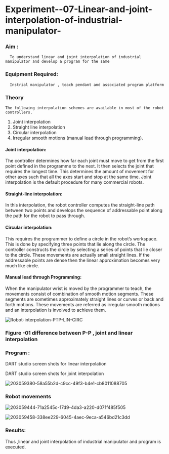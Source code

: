 # Experiment--07-Linear-and-joint-interpolation-of-industrial-manipulator-

### Aim :
      To understand linear and joint interpolation of industrial manipulator and develop a program for the same 
      
### Equipment Required: 
      Instrial manipulator , teach pendant and associated program platform 
      
### Theory 
    The following interpolation schemes are available in most of the robot controllers.
1. Joint interpolation
2. Straight line interpolation
3. Circular interpolation
4. Irregular smooth motions (manual lead through programming).
#### Joint interpolation: 
The controller determines how far each joint must move to get from the first point defined in the programme to the next. It then selects the joint that
requires the longest time. This determines the amount of movement for other axes such that all the axes start and stop at the same time. Joint interpolation is the default procedure for many commercial robots.

#### Straight-line interpolation: 
In this interpolation, the robot controller computes the straight-line path between two points and develops the sequence of addressable point along the path for the robot to pass through.

#### Circular interpolation: 
This requires the programmer to define a circle in the
robot’s workspace. This is done by specifying three points that lie along the circle. The controller constructs the circle by selecting a series of points that lie closer to the circle. These movements are actually small straight lines. If the addressable points are dense then the linear approximation becomes very much like circle.


#### Manual lead through Programming: 
When the manipulator wrist is moved by the programmer to teach, the movements consist of combination of smooth motion segments. These segments are sometimes approximately straight lines or curves or back and forth motions. These movements are referred as irregular smooth motions and an interpolation is involved to achieve them.




![Robot-interpolation-PTP-LIN-CIRC](https://user-images.githubusercontent.com/36288975/201615171-d0886aaa-8220-4b0c-8a1d-3d8a5c69c76a.png)

### Figure -01 difference between P-P , joint and linear interpolation 


### Program : 
DART studio screen shots for linear interpolation 

DART studio screen shots for joint interpolation 

![203059380-58a55b2d-c9cc-49f3-b4e1-cb8011088705](https://user-images.githubusercontent.com/93427201/203063369-e99a43ba-0d4a-46cc-b91f-866f5f2324e3.jpg)

### Robot movements 

![203059444-71a2545c-17d9-4da3-a220-d071f485f505](https://user-images.githubusercontent.com/93427201/203063417-ff54f363-774b-4773-a699-28240adb7c7a.jpg)

![203059458-338ee229-6045-4aec-9eca-a546bd21c3dd](https://user-images.githubusercontent.com/93427201/203063968-4e0764d5-d14e-4654-93b2-4d6b76524a6e.jpg)



### Results: 
Thus ,linear and joint interpolation of industrial manipulator and program is executed.


